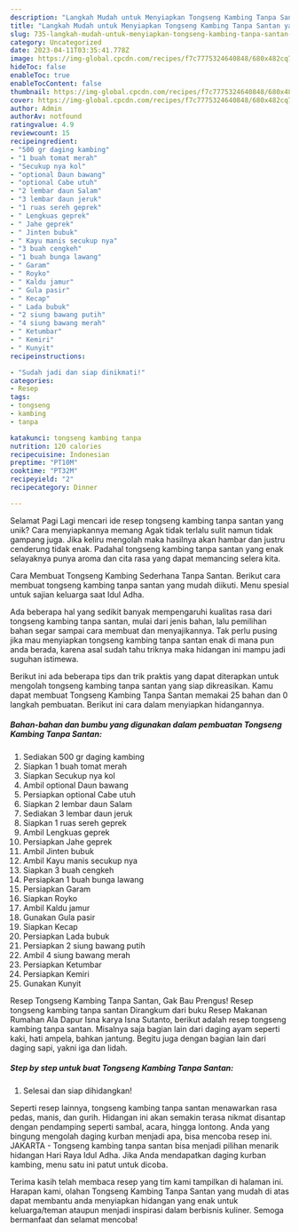 ```yaml
---
description: "Langkah Mudah untuk Menyiapkan Tongseng Kambing Tanpa Santan yang Enak"
title: "Langkah Mudah untuk Menyiapkan Tongseng Kambing Tanpa Santan yang Enak"
slug: 735-langkah-mudah-untuk-menyiapkan-tongseng-kambing-tanpa-santan-yang-enak
category: Uncategorized
date: 2023-04-11T03:35:41.778Z
image: https://img-global.cpcdn.com/recipes/f7c7775324640848/680x482cq70/tongseng-kambing-tanpa-santan-foto-resep-utama.jpg
hideToc: false
enableToc: true
enableTocContent: false
thumbnail: https://img-global.cpcdn.com/recipes/f7c7775324640848/680x482cq70/tongseng-kambing-tanpa-santan-foto-resep-utama.jpg
cover: https://img-global.cpcdn.com/recipes/f7c7775324640848/680x482cq70/tongseng-kambing-tanpa-santan-foto-resep-utama.jpg
author: Admin
authorAv: notfound
ratingvalue: 4.9
reviewcount: 15
recipeingredient:
- "500 gr daging kambing"
- "1 buah tomat merah"
- "Secukup nya kol"
- "optional Daun bawang"
- "optional Cabe utuh"
- "2 lembar daun Salam"
- "3 lembar daun jeruk"
- "1 ruas sereh geprek"
- " Lengkuas geprek"
- " Jahe geprek"
- " Jinten bubuk"
- " Kayu manis secukup nya"
- "3 buah cengkeh"
- "1 buah bunga lawang"
- " Garam"
- " Royko"
- " Kaldu jamur"
- " Gula pasir"
- " Kecap"
- " Lada bubuk"
- "2 siung bawang putih"
- "4 siung bawang merah"
- " Ketumbar"
- " Kemiri"
- " Kunyit"
recipeinstructions:

- "Sudah jadi dan siap dinikmati!"
categories:
- Resep
tags:
- tongseng
- kambing
- tanpa

katakunci: tongseng kambing tanpa 
nutrition: 120 calories
recipecuisine: Indonesian
preptime: "PT10M"
cooktime: "PT32M"
recipeyield: "2"
recipecategory: Dinner

---
```



Selamat Pagi Lagi mencari ide resep tongseng kambing tanpa santan yang unik? Cara menyiapkannya memang Agak tidak terlalu sulit namun tidak gampang juga. Jika keliru mengolah maka hasilnya akan hambar dan justru cenderung tidak enak. Padahal tongseng kambing tanpa santan yang enak selayaknya punya aroma dan cita rasa yang dapat memancing selera kita.


Cara Membuat Tongseng Kambing Sederhana Tanpa Santan. Berikut cara membuat tongseng kambing tanpa santan yang mudah diikuti. Menu spesial untuk sajian keluarga saat Idul Adha.

Ada beberapa hal yang sedikit banyak mempengaruhi kualitas rasa dari tongseng kambing tanpa santan, mulai dari jenis bahan, lalu pemilihan bahan segar sampai cara membuat dan menyajikannya. Tak perlu pusing jika mau menyiapkan tongseng kambing tanpa santan enak di mana pun anda berada, karena asal sudah tahu triknya maka hidangan ini mampu jadi suguhan istimewa.


Berikut ini ada beberapa tips dan trik praktis yang dapat diterapkan untuk mengolah tongseng kambing tanpa santan yang siap dikreasikan. Kamu dapat membuat Tongseng Kambing Tanpa Santan memakai 25 bahan dan 0 langkah pembuatan. Berikut ini cara dalam menyiapkan hidangannya.

<!--inarticleads1-->

##### Bahan-bahan dan bumbu yang digunakan dalam pembuatan Tongseng Kambing Tanpa Santan:

1. Sediakan 500 gr daging kambing
1. Siapkan 1 buah tomat merah
1. Siapkan Secukup nya kol
1. Ambil optional Daun bawang
1. Persiapkan optional Cabe utuh
1. Siapkan 2 lembar daun Salam
1. Sediakan 3 lembar daun jeruk
1. Siapkan 1 ruas sereh geprek
1. Ambil  Lengkuas geprek
1. Persiapkan  Jahe geprek
1. Ambil  Jinten bubuk
1. Ambil  Kayu manis secukup nya
1. Siapkan 3 buah cengkeh
1. Persiapkan 1 buah bunga lawang
1. Persiapkan  Garam
1. Siapkan  Royko
1. Ambil  Kaldu jamur
1. Gunakan  Gula pasir
1. Siapkan  Kecap
1. Persiapkan  Lada bubuk
1. Persiapkan 2 siung bawang putih
1. Ambil 4 siung bawang merah
1. Persiapkan  Ketumbar
1. Persiapkan  Kemiri
1. Gunakan  Kunyit


Resep Tongseng Kambing Tanpa Santan, Gak Bau Prengus! Resep tongseng kambing tanpa santan Dirangkum dari buku Resep Makanan Rumahan Ala Dapur Isna karya Isna Sutanto, berikut adalah resep tongseng kambing tanpa santan. Misalnya saja bagian lain dari daging ayam seperti kaki, hati ampela, bahkan jantung. Begitu juga dengan bagian lain dari daging sapi, yakni iga dan lidah. 

<!--inarticleads2-->

##### Step by step untuk buat Tongseng Kambing Tanpa Santan:


1. Selesai dan siap dihidangkan!

Seperti resep lainnya, tongseng kambing tanpa santan menawarkan rasa pedas, manis, dan gurih. Hidangan ini akan semakin terasa nikmat disantap dengan pendamping seperti sambal, acara, hingga lontong. Anda yang bingung mengolah daging kurban menjadi apa, bisa mencoba resep ini. JAKARTA - Tongseng kambing tanpa santan bisa menjadi pilihan menarik hidangan Hari Raya Idul Adha. Jika Anda mendapatkan daging kurban kambing, menu satu ini patut untuk dicoba. 

Terima kasih telah membaca resep yang tim kami tampilkan di halaman ini. Harapan kami, olahan Tongseng Kambing Tanpa Santan yang mudah di atas dapat membantu anda menyiapkan hidangan yang enak untuk keluarga/teman ataupun menjadi inspirasi dalam berbisnis kuliner. Semoga bermanfaat dan selamat mencoba!
